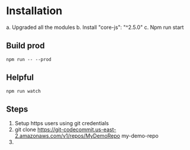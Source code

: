 # Installation
a. Upgraded all the modules
b. Install "core-js": "^2.5.0"
c. Npm run start

## Build prod
`npm run -- --prod`

## Helpful
`npm run watch`

## Steps
1. Setup https users using git credentials 
2. git clone https://git-codecommit.us-east-2.amazonaws.com/v1/repos/MyDemoRepo my-demo-repo
3. 